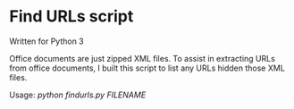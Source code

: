 # Find URLs script

Written for Python 3

Office documents are just zipped XML files. To assist in extracting URLs from office documents, I built this script to list any URLs hidden those XML files.

Usage: *python findurls.py FILENAME*
